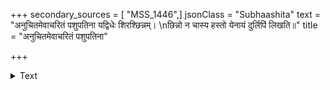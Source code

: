 +++
secondary_sources = [ "MSS_1446",]
jsonClass = "Subhaashita"
text = "अनुचितमेवाचरितं पशुपतिना यद्विधेः शिरश्छिन्नम्।  \nछिन्नो न चास्य हस्तो येनायं दुर्लिपिं लिखति॥"
title = "अनुचितमेवाचरितं पशुपतिना"

+++

<details><summary>Text</summary>

अनुचितमेवाचरितं पशुपतिना यद्विधेः शिरश्छिन्नम्।  
छिन्नो न चास्य हस्तो येनायं दुर्लिपिं लिखति॥
</details>
